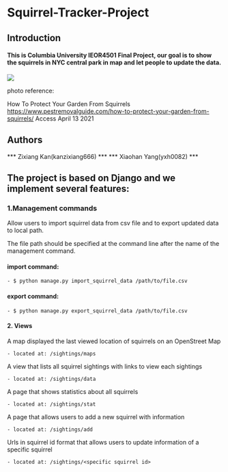 # Squirrel-Tracker-Project

## Introduction
#### This is Columbia University IEOR4501 Final Project, our goal is to show the squirrels in NYC central park in map and let people to update the data.

![](https://www.pestremovalguide.com/wp-content/uploads/2015/08/squirrel_garden.jpg)

photo reference: 

How To Protect Your Garden From Squirrels
https://www.pestremovalguide.com/how-to-protect-your-garden-from-squirrels/ Access April 13 2021 

## Authors 
*** Zixiang Kan(kanzixiang666) ***
*** Xiaohan Yang(yxh0082) ***

## The project is based on Django and we implement several features:

### 1.Management commands 

Allow users to import squirrel data from csv file and to export updated data to local path.

The file path should be specified at the command line after the name of the management command. 
#### import command:
    - $ python manage.py import_squirrel_data /path/to/file.csv
#### export command:
    - $ python manage.py export_squirrel_data /path/to/file.csv
  
#### 2. Views
A map displayed the last viewed location of squirrels on an OpenStreet Map 
    
    - located at: /sightings/maps 
    
A view that lists all squirrel sightings with links to view each sightings 
    
    - located at: /sightings/data
    
A page that shows statistics about all squirrels
    
    - located at: /sightings/stat 
    
A page that allows users to add a new squirrel with information
    
    - located at: /sightings/add
    
Urls in squirrel id format that allows users to update information of a specific squirrel
    
    - located at: /sightings/<specific squirrel id> 
    


